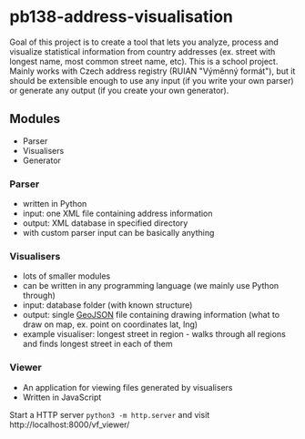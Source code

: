 # pb138-address-visualisation

Goal of this project is to create a tool that lets you analyze, process and visualize statistical information from country addresses (ex. street with longest name, most common street name, etc).
This is a school project.
Mainly works with Czech address registry (RUIAN "Výměnný formát"), but it should be extensible enough to use any input (if you write your own parser) or generate any output (if you create your own generator).

## Modules
- Parser
- Visualisers
- Generator

### Parser
- written in Python
- input: one XML file containing address information
- output: XML database in specified directory
- with custom parser input can be basically anything

### Visualisers
- lots of smaller modules
- can be written in any programming language (we mainly use Python through)
- input: database folder (with known structure)
- output: single [GeoJSON](http://geojson.org/) file containing drawing information (what to draw on map, ex. point on coordinates lat, lng)
- example visualiser: longest street in region - walks through all regions and finds longest street in each of them

### Viewer
- An application for viewing files generated by visualisers
- Written in JavaScript

Start a HTTP server `python3 -m http.server` and visit http://localhost:8000/vf_viewer/
